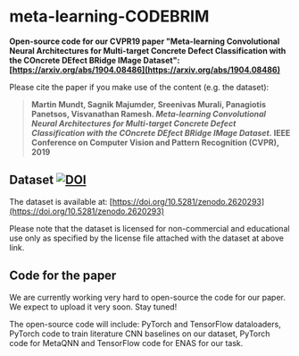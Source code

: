 # meta-learning-CODEBRIM
**Open-source code for our CVPR19 paper "Meta-learning Convolutional Neural Architectures for Multi-target Concrete Defect Classification with the COncrete DEfect BRidge IMage Dataset": [https://arxiv.org/abs/1904.08486](https://arxiv.org/abs/1904.08486)**

Please cite the paper if you make use of the content (e.g. the dataset):

> **Martin Mundt, Sagnik Majumder, Sreenivas Murali, Panagiotis Panetsos, Visvanathan Ramesh.
> *Meta-learning Convolutional Neural Architectures for Multi-target Concrete Defect Classification with the COncrete DEfect BRidge IMage Dataset.*
> IEEE Conference on Computer Vision and Pattern Recognition (CVPR), 2019**

## Dataset [![DOI](https://zenodo.org/badge/DOI/10.5281/zenodo.2620293.svg)](https://doi.org/10.5281/zenodo.2620293)
 

The dataset is available at: [https://doi.org/10.5281/zenodo.2620293](https://doi.org/10.5281/zenodo.2620293) 

Please note that the dataset is licensed for non-commercial and educational use only as specified by the license file attached with the dataset at above link. 

## Code for the paper
We are currently working very hard to open-source the code for our paper. We expect to upload it very soon. Stay tuned!

The open-source code will include: PyTorch and TensorFlow dataloaders, PyTorch code to train literature CNN baselines on our dataset, PyTorch code for MetaQNN and TensorFlow code for ENAS for our task.
